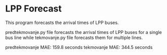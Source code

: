 # LPP Forecast

This program forecasts the arrival times of LPP buses.

predtekmovanje.py file forecasts the arrival times of LPP buses for a single bus line while tekmovanje.py file forecasts them for multiple lines.

predtekmovanje MAE: 159.8 seconds
tekmovanje MAE: 344.5 seconds

